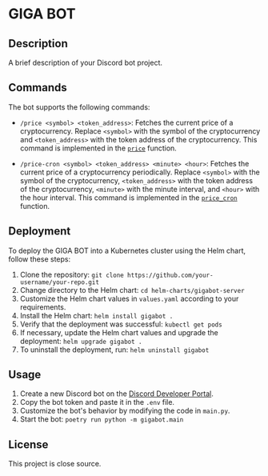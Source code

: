 # GIGA BOT

## Description

A brief description of your Discord bot project.

## Commands

The bot supports the following commands:

- `/price <symbol> <token_address>`: Fetches the current price of a cryptocurrency. Replace `<symbol>` with the symbol of the cryptocurrency and `<token_address>` with the token address of the cryptocurrency. This command is implemented in the [`price`](gigabot/bot/bot_setup.py) function.

- `/price-cron <symbol> <token_address> <minute> <hour>`: Fetches the current price of a cryptocurrency periodically. Replace `<symbol>` with the symbol of the cryptocurrency, `<token_address>` with the token address of the cryptocurrency, `<minute>` with the minute interval, and `<hour>` with the hour interval. This command is implemented in the [`price_cron`](gigabot/bot/bot_setup.py) function.

## Deployment

To deploy the GIGA BOT into a Kubernetes cluster using the Helm chart, follow these steps:

1. Clone the repository: `git clone https://github.com/your-username/your-repo.git`
2. Change directory to the Helm chart: `cd helm-charts/gigabot-server`
3. Customize the Helm chart values in `values.yaml` according to your requirements.
4. Install the Helm chart: `helm install gigabot .`
5. Verify that the deployment was successful: `kubectl get pods`
6. If necessary, update the Helm chart values and upgrade the deployment: `helm upgrade gigabot .`
7. To uninstall the deployment, run: `helm uninstall gigabot`

## Usage

1. Create a new Discord bot on the [Discord Developer Portal](https://discord.com/developers/applications).
2. Copy the bot token and paste it in the `.env` file.
3. Customize the bot's behavior by modifying the code in `main.py`.
4. Start the bot: `poetry run python -m gigabot.main`


## License

This project is close source.